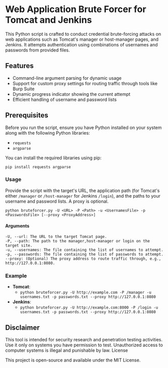 

# Web Application Brute Forcer for Tomcat and Jenkins

This Python script is crafted to conduct credential brute-forcing attacks on web applications such as Tomcat's manager or host-manager pages, and Jenkins. It attempts authentication using combinations of usernames and passwords from provided files.

## Features

- Command-line argument parsing for dynamic usage
- Support for custom proxy settings for routing traffic through tools like Burp Suite
- Dynamic progress indicator showing the current attempt
- Efficient handling of username and password lists

## Prerequisites

Before you run the script, ensure you have Python installed on your system along with the following Python libraries:
- `requests`
- `argparse`

You can install the required libraries using pip:


`pip install requests argparse`

### Usage

Provide the script with the target's URL, the application path (for Tomcat's either `/manager` or `/host-manager` for Jenkins `/login`), and the paths to your username and password lists. A proxy is optional.

`python bruteforcer.py -U <URL> -P <Path> -u <UsernamesFile> -p <PasswordsFile> [--proxy <ProxyAddress>]`

#### Arguments

    -U, --url: The URL to the target Tomcat page.
    -P, --path: The path to the manager,host-manager or login on the target site.
    -u, --usernames: The file containing the list of usernames to attempt.
    -p, --passwords: The file containing the list of passwords to attempt.
    --proxy: (Optional) The proxy address to route traffic through, e.g., http://127.0.0.1:8080.

### Example
- **Tomcat**:
  - `python bruteforcer.py -U http://example.com -P /manager -u usernames.txt -p passwords.txt --proxy http://127.0.0.1:8080`
- **Jenkins**:
  - `python bruteforcer.py -U http://example.com:8000 -P /login -u usernames.txt -p passwords.txt --proxy http://127.0.0.1:8080`


## Disclaimer

This tool is intended for security research and penetration testing activities. Use it only on systems you have permission to test. Unauthorized access to computer systems is illegal and punishable by law.
License

This project is open-source and available under the MIT License.


